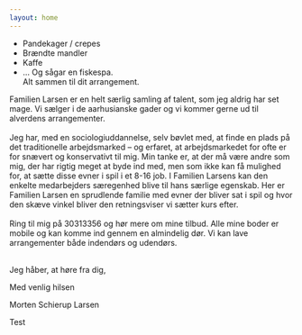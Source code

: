```yaml
---
layout: home
---
```


* Pandekager / crepes 
* Brændte mandler
* Kaffe
* 	… Og sågar en fiskespa. <br/>
Alt sammen til dit arrangement.

Familien Larsen er en helt særlig samling af talent, som jeg aldrig har set mage. Vi sælger i de aarhusianske gader og vi kommer gerne ud til alverdens arrangementer. <br/> <br/>
Jeg har, med en sociologiuddannelse, selv bøvlet med, at finde en plads på det traditionelle arbejdsmarked – og erfaret, at arbejdsmarkedet for ofte er for snævert og konservativt til mig. Min tanke er, at der må være andre som mig, der har rigtig meget at byde ind med, men som ikke kan få mulighed for, at sætte disse evner i spil i et 8-16 job. I Familien Larsens kan den enkelte medarbejders særegenhed blive til hans særlige egenskab. Her er Familien Larsen en sprudlende familie med evner der bliver sat i spil og hvor den skæve vinkel bliver den retningsviser vi sætter kurs efter. <br/> <br/>
Ring til mig på 30313356 og hør mere om mine tilbud. Alle mine boder er mobile og kan komme ind gennem en almindelig dør. Vi kan lave arrangementer både indendørs og udendørs. <br/> <br/> 

Jeg håber, at høre fra dig, <br/>

Med venlig hilsen <br/>

Morten Schierup Larsen


Test

